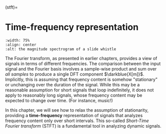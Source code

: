 (stft)=
# Time-frequency representation
```{image} ../images/chapter09.svg
:width: 75%
:align: center
:alt: the magnitude spectrogram of a slide whistle
```

The Fourier transform, as presented in earlier chapters, provides a view of signals in terms of different frequencies.
The comparison between the input signal and the Fourier basis involves a sample-wise product and sum over *all samples* to produce a single DFT component $\darkblue{X[m]}$.
Implicitly, this is assuming that frequency content is somehow "stationary" or unchanging over the duration of the signal.
While this may be a reasonable assumption for short signals that loop indefinitely, it does not apply to reasonably long signals, whose frequency content may be expected to change over time. (For instance, music!)

In this chapter, we will see how to relax the assumption of stationarity, providing a **time-frequency** representation of signals that analyzes frequency content only over short intervals.
This so-called *Short-Time Fourier transform* (STFT) is a fundamental tool in analyzing dynamic signals.